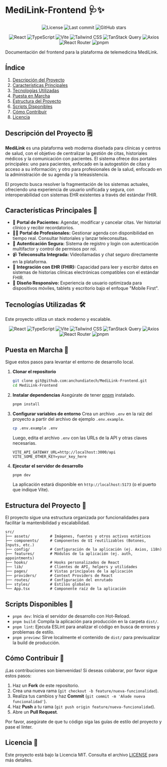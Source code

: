 # MediLink-Frontend 🩺✨

<div align="center">
  <img alt="License" src="https://img.shields.io/github/license/anchundiatech/MediLink-Frontend?style=for-the-badge">
  <img alt="Last commit" src="https://img.shields.io/github/last-commit/anchundiatech/MediLink-Frontend?style=for-the-badge">
  <img alt="GitHub stars" src="https://img.shields.io/github/stars/anchundiatech/MediLink-Frontend?style=for-the-badge&logo=github">
  
  ![React](https://img.shields.io/badge/React-20232A?style=for-the-badge&logo=react&logoColor=61DAFB)
![TypeScript](https://img.shields.io/badge/TypeScript-007ACC?style=for-the-badge&logo=typescript&logoColor=white)
![Vite](https://img.shields.io/badge/Vite-646CFF?style=for-the-badge&logo=vite&logoColor=white)
![Tailwind CSS](https://img.shields.io/badge/Tailwind_CSS-38B2AC?style=for-the-badge&logo=tailwind-css&logoColor=white)
![TanStack Query](https://img.shields.io/badge/TanStack_Query-FF4154?style=for-the-badge&logo=react-query&logoColor=white)
![Axios](https://img.shields.io/badge/Axios-5A29E4?style=for-the-badge&logo=axios&logoColor=white)
![React Router](https://img.shields.io/badge/React_Router-CA4245?style=for-the-badge&logo=react-router&logoColor=white)
![pnpm](https://img.shields.io/badge/pnpm-F69220?style=for-the-badge&logo=pnpm&logoColor=white)
</div>


<!--
<div align="center">
  <img src="URL_DEL_LOGO_O_SCREENSHOT" alt="MediLink" width="600"/>
</div>
-->

Documentación del frontend para la plataforma de telemedicina MediLink.

## Índice

1.  [Descripción del Proyecto](#descripción-del-proyecto-️)
2.  [Características Principales](#características-principales-)
3.  [Tecnologías Utilizadas](#tecnologías-utilizadas-)
4.  [Puesta en Marcha](#puesta-en-marcha-)
5.  [Estructura del Proyecto](#estructura-del-proyecto-)
6.  [Scripts Disponibles](#scripts-disponibles-)
7.  [Cómo Contribuir](#cómo-contribuir-)
8.  [Licencia](#licencia-)

## Descripción del Proyecto 🗒️

**MediLink** es una plataforma web moderna diseñada para clínicas y centros de salud, con el objetivo de centralizar la gestión de citas, historiales médicos y la comunicación con pacientes. El sistema ofrece dos portales principales: uno para pacientes, enfocado en la autogestión de citas y acceso a su información; y otro para profesionales de la salud, enfocado en la administración de su agenda y la teleasistencia.

El proyecto busca resolver la fragmentación de los sistemas actuales, ofreciendo una experiencia de usuario unificada y segura, con interoperabilidad con sistemas EHR existentes a través del estándar FHIR.

## Características Principales 🚀

-   👤 **Portal de Pacientes:** Agendar, modificar y cancelar citas. Ver historial clínico y recibir recordatorios.
-   👨‍⚕️ **Portal de Profesionales:** Gestionar agenda con disponibilidad en tiempo real. Consultar historiales y lanzar teleconsultas.
-   🔐 **Autenticación Segura:** Sistema de registro y login con autenticación multifactor y control de permisos por rol.
-   📹 **Teleconsulta Integrada:** Videollamadas y chat seguro directamente en la plataforma.
-   🔄 **Integración con EHR (FHIR):** Capacidad para leer y escribir datos en sistemas de historias clínicas electrónicas compatibles con el estándar FHIR.
-   📱 **Diseño Responsivo:** Experiencia de usuario optimizada para dispositivos móviles, tablets y escritorio bajo el enfoque "Mobile First".

## Tecnologías Utilizadas 🛠️

Este proyecto utiliza un stack moderno y escalable.


<div align="center">

![React](https://img.shields.io/badge/React-20232A?style=for-the-badge&logo=react&logoColor=61DAFB)
![TypeScript](https://img.shields.io/badge/TypeScript-007ACC?style=for-the-badge&logo=typescript&logoColor=white)
![Vite](https://img.shields.io/badge/Vite-646CFF?style=for-the-badge&logo=vite&logoColor=white)
![Tailwind CSS](https://img.shields.io/badge/Tailwind_CSS-38B2AC?style=for-the-badge&logo=tailwind-css&logoColor=white)
![TanStack Query](https://img.shields.io/badge/TanStack_Query-FF4154?style=for-the-badge&logo=react-query&logoColor=white)
![Axios](https://img.shields.io/badge/Axios-5A29E4?style=for-the-badge&logo=axios&logoColor=white)
![React Router](https://img.shields.io/badge/React_Router-CA4245?style=for-the-badge&logo=react-router&logoColor=white)
![pnpm](https://img.shields.io/badge/pnpm-F69220?style=for-the-badge&logo=pnpm&logoColor=white)

</div>

## Puesta en Marcha 🏁

Sigue estos pasos para levantar el entorno de desarrollo local.

1.  **Clonar el repositorio**
    ```bash
    git clone git@github.com:anchundiatech/MediLink-Frontend.git
    cd MediLink-Frontend
    ```

2.  **Instalar dependencias**
    Asegúrate de tener [pnpm](https://pnpm.io/installation) instalado.
    ```bash
    pnpm install
    ```

3.  **Configurar variables de entorno**
    Crea un archivo `.env` en la raíz del proyecto a partir del archivo de ejemplo `.env.example`.
    ```bash
    cp .env.example .env
    ```
    Luego, edita el archivo `.env` con las URLs de la API y otras claves necesarias.
    ```env
    VITE_API_GATEWAY_URL=http://localhost:3000/api
    VITE_SOME_OTHER_KEY=your_key_here
    ```

4.  **Ejecutar el servidor de desarrollo**
    ```bash
    pnpm dev
    ```
    La aplicación estará disponible en `http://localhost:5173` (o el puerto que indique Vite).

## Estructura del Proyecto 📁

El proyecto sigue una estructura organizada por funcionalidades para facilitar la mantenibilidad y escalabilidad.

```
src/
├── assets/         # Imágenes, fuentes y otros activos estáticos
├── components/     # Componentes de UI reutilizables (Botones, Inputs, etc.)
├── config/         # Configuración de la aplicación (ej. Axios, i18n)
├── features/       # Módulos de la aplicación (ej. auth, appointments)
├── hooks/          # Hooks personalizados de React
├── lib/            # Clientes de API, helpers y utilidades
├── pages/          # Vistas principales de la aplicación
├── providers/      # Context Providers de React
├── routes/         # Configuración del enrutado
├── styles/         # Estilos globales
└── App.tsx         # Componente raíz de la aplicación
```

## Scripts Disponibles 📜

-   `pnpm dev`: Inicia el servidor de desarrollo con Hot-Reload.
-   `pnpm build`: Compila la aplicación para producción en la carpeta `dist/`.
-   `pnpm lint`: Ejecuta ESLint para analizar el código en busca de errores y problemas de estilo.
-   `pnpm preview`: Sirve localmente el contenido de `dist/` para previsualizar la build de producción.

## Cómo Contribuir 🤝

¡Las contribuciones son bienvenidas! Si deseas colaborar, por favor sigue estos pasos:

1.  Haz un **Fork** de este repositorio.
2.  Crea una nueva rama (`git checkout -b feature/nueva-funcionalidad`).
3.  Realiza tus cambios y haz **Commit** (`git commit -m 'Añade nueva funcionalidad'`).
4.  Haz **Push** a tu rama (`git push origin feature/nueva-funcionalidad`).
5.  Abre un **Pull Request**.

Por favor, asegúrate de que tu código siga las guías de estilo del proyecto y pase el linter.

## Licencia 📄

Este proyecto está bajo la Licencia MIT. Consulta el archivo [LICENSE](LICENSE) para más detalles.